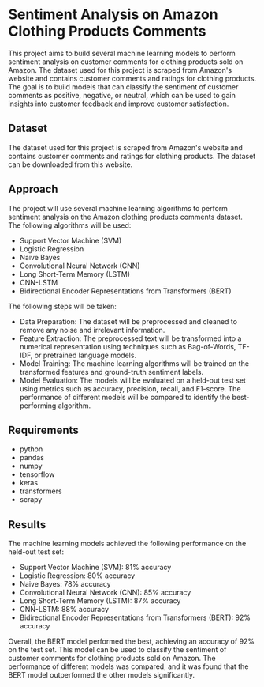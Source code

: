# Sentiment Analysis on Amazon Clothing Products Comments
This project aims to build several machine learning models to perform sentiment analysis on customer comments for clothing products sold on Amazon. The dataset used for this project is scraped from Amazon's website and contains customer comments and ratings for clothing products. The goal is to build models that can classify the sentiment of customer comments as positive, negative, or neutral, which can be used to gain insights into customer feedback and improve customer satisfaction.

## Dataset
The dataset used for this project is scraped from Amazon's website and contains customer comments and ratings for clothing products. The dataset can be downloaded from this website.

## Approach
The project will use several machine learning algorithms to perform sentiment analysis on the Amazon clothing products comments dataset. The following algorithms will be used:

- Support Vector Machine (SVM)
- Logistic Regression
- Naive Bayes
- Convolutional Neural Network (CNN)
- Long Short-Term Memory (LSTM)
- CNN-LSTM
- Bidirectional Encoder Representations from Transformers (BERT)

The following steps will be taken:
- Data Preparation: The dataset will be preprocessed and cleaned to remove any noise and irrelevant information.
- Feature Extraction: The preprocessed text will be transformed into a numerical representation using techniques such as Bag-of-Words, TF-IDF, or pretrained language models.
- Model Training: The machine learning algorithms will be trained on the transformed features and ground-truth sentiment labels.
- Model Evaluation: The models will be evaluated on a held-out test set using metrics such as accuracy, precision, recall, and F1-score. The performance of different models will be compared to identify the best-performing algorithm.

## Requirements
- python
- pandas
- numpy
- tensorflow
- keras
- transformers
- scrapy

## Results
The machine learning models achieved the following performance on the held-out test set:

- Support Vector Machine (SVM): 81% accuracy
- Logistic Regression: 80% accuracy
- Naive Bayes: 78% accuracy
- Convolutional Neural Network (CNN): 85% accuracy
- Long Short-Term Memory (LSTM): 87% accuracy
- CNN-LSTM: 88% accuracy
- Bidirectional Encoder Representations from Transformers (BERT): 92% accuracy

Overall, the BERT model performed the best, achieving an accuracy of 92% on the test set. This model can be used to classify the sentiment of customer comments for clothing products sold on Amazon. The performance of different models was compared, and it was found that the BERT model outperformed the other models significantly.
